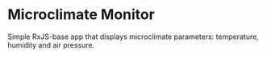# Microclimate Monitor

Simple RxJS-base app that displays microclimate parameters: temperature, humidity and air pressure.
